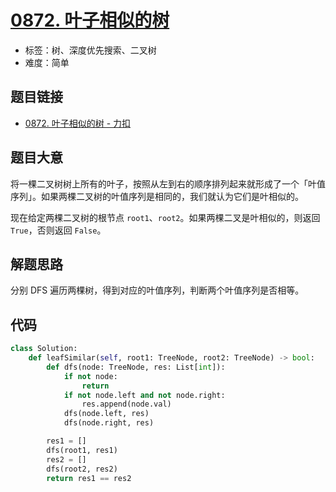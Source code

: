 # [0872. 叶子相似的树](https://leetcode.cn/problems/leaf-similar-trees/)

- 标签：树、深度优先搜索、二叉树
- 难度：简单

## 题目链接

- [0872. 叶子相似的树 - 力扣](https://leetcode.cn/problems/leaf-similar-trees/)

## 题目大意

将一棵二叉树树上所有的叶子，按照从左到右的顺序排列起来就形成了一个「叶值序列」。如果两棵二叉树的叶值序列是相同的，我们就认为它们是叶相似的。

现在给定两棵二叉树的根节点 `root1`、`root2`。如果两棵二叉是叶相似的，则返回 `True`，否则返回 `False`。

## 解题思路

分别 DFS 遍历两棵树，得到对应的叶值序列，判断两个叶值序列是否相等。

## 代码

```python
class Solution:
    def leafSimilar(self, root1: TreeNode, root2: TreeNode) -> bool:
        def dfs(node: TreeNode, res: List[int]):
            if not node:
                return
            if not node.left and not node.right:
                res.append(node.val)
            dfs(node.left, res)
            dfs(node.right, res)

        res1 = []
        dfs(root1, res1)
        res2 = []
        dfs(root2, res2)
        return res1 == res2
```

